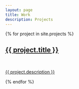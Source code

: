 ```yaml
---
layout: page
title: Work
description: Projects
---
```


<div class="grid-container">

{% for project in site.projects %}


<div>          <a href="{{ project.url | prepend: site.baseurl | prepend: site.url }}">
          <span>
              <h2>{{ project.title }}</h2>
              <br/>
              <p>{{ project.description }}</p>
          </span>
          </a>
  </div>


  {% endfor %}

</div>
